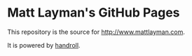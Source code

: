 Matt Layman's GitHub Pages
==========================

This repository is the source for http://www.mattlayman.com.

It is powered by [handroll](http://handroll.github.io/).
